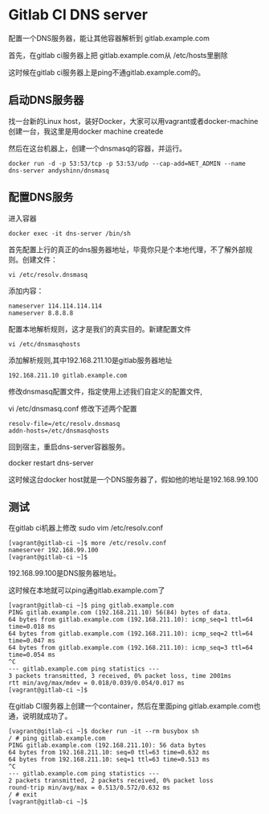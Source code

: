# Gitlab CI DNS server

配置一个DNS服务器，能让其他容器解析到 gitlab.example.com

首先，在gitlab ci服务器上把 gitlab.example.com从 /etc/hosts里删除

这时候在gitlab ci服务器上是ping不通gitlab.example.com的。


## 启动DNS服务器

找一台新的Linux host，装好Docker，大家可以用vagrant或者docker-machine创建一台，我这里是用docker machine createde


然后在这台机器上，创建一个dnsmasq的容器，并运行。


```
docker run -d -p 53:53/tcp -p 53:53/udp --cap-add=NET_ADMIN --name dns-server andyshinn/dnsmasq
```


## 配置DNS服务

进入容器

```
docker exec -it dns-server /bin/sh
```

首先配置上行的真正的dns服务器地址，毕竟你只是个本地代理，不了解外部规则。创建文件：

```
vi /etc/resolv.dnsmasq
```

添加内容：

```
nameserver 114.114.114.114
nameserver 8.8.8.8
```

配置本地解析规则，这才是我们的真实目的。新建配置文件

```
vi /etc/dnsmasqhosts
```

添加解析规则,其中192.168.211.10是gitlab服务器地址

```
192.168.211.10 gitlab.example.com
```

修改dnsmasq配置文件，指定使用上述我们自定义的配置文件,

vi /etc/dnsmasq.conf
修改下述两个配置

```
resolv-file=/etc/resolv.dnsmasq
addn-hosts=/etc/dnsmasqhosts
```

回到宿主，重启dns-server容器服务。

docker restart dns-server


这时候这台docker host就是一个DNS服务器了，假如他的地址是192.168.99.100

## 测试

在gitlab ci机器上修改 sudo vim /etc/resolv.conf

```
[vagrant@gitlab-ci ~]$ more /etc/resolv.conf
nameserver 192.168.99.100
[vagrant@gitlab-ci ~]$
```

192.168.99.100是DNS服务器地址。

这时候在本地就可以ping通gitlab.example.com了

```
[vagrant@gitlab-ci ~]$ ping gitlab.example.com
PING gitlab.example.com (192.168.211.10) 56(84) bytes of data.
64 bytes from gitlab.example.com (192.168.211.10): icmp_seq=1 ttl=64 time=0.018 ms
64 bytes from gitlab.example.com (192.168.211.10): icmp_seq=2 ttl=64 time=0.047 ms
64 bytes from gitlab.example.com (192.168.211.10): icmp_seq=3 ttl=64 time=0.054 ms
^C
--- gitlab.example.com ping statistics ---
3 packets transmitted, 3 received, 0% packet loss, time 2001ms
rtt min/avg/max/mdev = 0.018/0.039/0.054/0.017 ms
[vagrant@gitlab-ci ~]$
```


在gitlab CI服务器上创建一个container，然后在里面ping gitlab.example.com也通，说明就成功了。


```
[vagrant@gitlab-ci ~]$ docker run -it --rm busybox sh
/ # ping gitlab.example.com
PING gitlab.example.com (192.168.211.10): 56 data bytes
64 bytes from 192.168.211.10: seq=0 ttl=63 time=0.632 ms
64 bytes from 192.168.211.10: seq=1 ttl=63 time=0.513 ms
^C
--- gitlab.example.com ping statistics ---
2 packets transmitted, 2 packets received, 0% packet loss
round-trip min/avg/max = 0.513/0.572/0.632 ms
/ # exit
[vagrant@gitlab-ci ~]$
```
